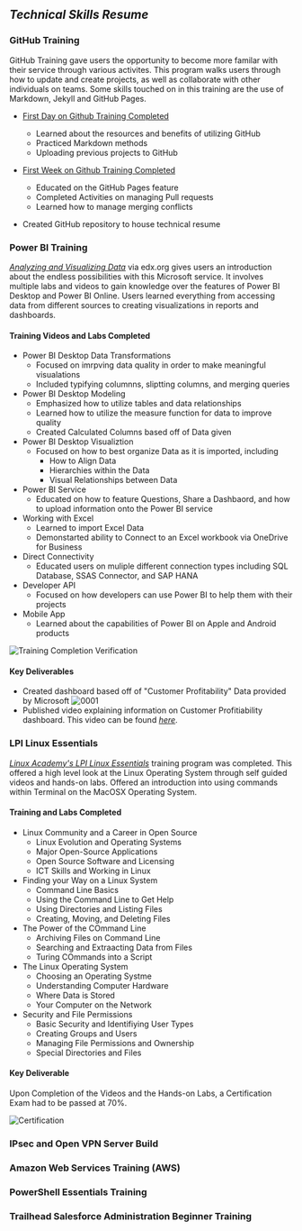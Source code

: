 ## _Technical Skills Resume_

### GitHub Training
GitHub Training gave users the opportunity to become more familar with their service through various activites. This program walks users through how to update and create projects, as well as collaborate with other individuals on teams. Some skills touched on in this training are the use of Markdown, Jekyll and GitHub Pages.

  - [First Day on Github Training Completed](https://lab.github.com/githubtraining/paths/first-day-on-github) 
     - Learned about the resources and benefits of utilizing GitHub
     - Practiced Markdown methods
     - Uploading previous projects to GitHub 
    
  - [First Week on Github Training Completed](https://lab.github.com/githubtraining/paths/first-week-on-github)
     - Educated on the GitHub Pages feature 
     - Completed Activities on managing Pull requests
     - Learned how to manage merging conflicts 
    
  - Created GitHub repository to house technical resume  


### Power BI Training 
[_Analyzing and Visualizing Data_](https://courses.edx.org/courses/course-v1:Microsoft+DAT207x+2T2019/course/) via edx.org gives users an introduction about the endless possibilities with this Microsoft service. It involves multiple labs and videos to gain knowledge over the features of Power BI Desktop and Power BI Online. Users learned everything from accessing data from different sources to creating visualizations in reports and dashboards. 

#### Training Videos and Labs Completed
  - Power BI Desktop Data Transformations
    - Focused on imrpving data quality in order to make meaningful visualations 
    - Included typifying columnns, sliptting columns, and merging queries 
  - Power BI Desktop Modeling 
    - Emphasized how to utilize tables and data relationships
    - Learned how to utilize the measure function for data to improve quality 
    - Created Calculated Columns based off of Data given
  - Power BI Desktop Visualiztion 
    - Focused on how to best organize Data as it is imported, including 
      - How to Align Data 
      - Hierarchies within the Data 
      - Visual Relationships between Data 
  - Power BI Service 
    - Educated on how to feature Questions, Share a Dashbaord, and how to upload information onto the Power BI service 
  - Working with Excel
    - Learned to import Excel Data
    - Demonstarted ability to Connect to an Excel workbook via OneDrive for Business
  - Direct Connectivity 
    - Educated users on muliple different connection types including SQL Database, SSAS Connector, and SAP HANA
  - Developer API 
    - Focused on how developers can use Power BI to help them with their projects
  - Mobile App 
    - Learned about the capabilities of Power BI on Apple and Android products 

![Training Completion Verification](https://user-images.githubusercontent.com/54654991/65929035-e87bca00-e3c5-11e9-90ec-5ceb307854f6.jpg)

 #### Key Deliverables 
 - Created dashboard based off of "Customer Profitability" Data provided by Microsoft 
 ![0001](https://user-images.githubusercontent.com/54654991/65926661-f62c5200-e3bb-11e9-8fd8-102b2bd97321.jpg)
 - Published video explaining information on Customer Profitiability dashboard. This video can be found [_here_](https://youtu.be/aT6eyjUjpxE). 
 
### LPI Linux Essentials 
[_Linux Academy's LPI Linux Essentials_](https://linuxacademy.com/cp/modules/view/id/346) training program was completed. This offered a high level look at the Linux Operating System through self guided videos and hands-on labs. Offered an introduction into using commands within Terminal on the MacOSX Operating System. 

 #### Training and Labs Completed </summary>
  - Linux Community and a Career in Open Source
     - Linux Evolution and Operating Systems
     - Major Open-Source Applications
     - Open Source Software and Licensing 
     - ICT Skills and Working in Linux
  - Finding your Way on a Linux System 
     - Command Line Basics 
     - Using the Command Line to Get Help 
     - Using Directories and Listing Files 
     - Creating, Moving, and Deleting Files 
  - The Power of the COmmand Line 
     - Archiving Files on Command Line 
     - Searching and Extraacting Data from Files 
     - Turing COmmands into a Script 
  - The Linux Operating System 
     - Choosing an Operating Systme 
     - Understanding Computer Hardware 
     - Where Data is Stored 
     - Your Computer on the Network 
  - Security and File Permissions 
     - Basic Security and Identifiying User Types 
     - Creating Groups and Users
     - Managing File Permissions and Ownership 
     - Special Directories and Files 

#### Key Deliverable 
Upon Completion of the Videos and the Hands-on Labs, a Certification Exam had to be passed at 70%.

![Certification](https://user-images.githubusercontent.com/54654991/66728605-81213980-ee0b-11e9-98bc-1de44efd9607.png)

### IPsec and Open VPN Server Build 



### Amazon Web Services Training (AWS) 



### PowerShell Essentials Training



### Trailhead Salesforce Administration Beginner Training




